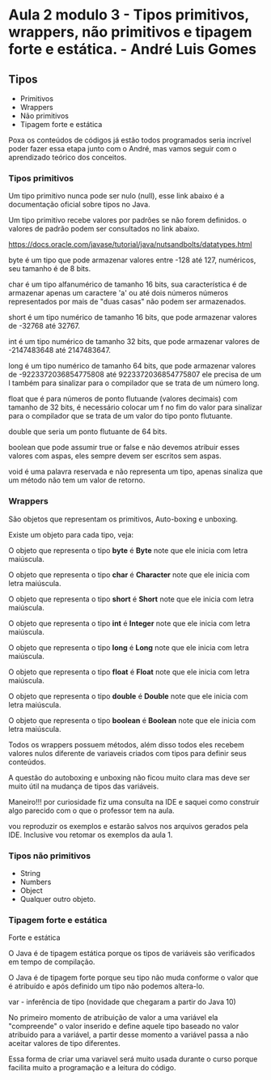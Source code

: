 # Aula 2 modulo 3 - Tipos primitivos, wrappers, não primitivos e tipagem forte e estática. - André Luis Gomes

## Tipos 

* Primitivos   
* Wrappers   
* Não primitivos   
* Tipagem forte e estática

Poxa os conteúdos de códigos já estão todos programados seria incrível poder fazer essa etapa junto com o André, mas vamos seguir com o 
aprendizado teórico dos conceitos.

### Tipos primitivos 

Um tipo primitivo nunca pode ser nulo (null), esse link abaixo é a documentação oficial sobre tipos no Java.

Um tipo primitivo recebe valores por padrões se não forem definidos. o valores de padrão podem ser consultados no link abaixo.

https://docs.oracle.com/javase/tutorial/java/nutsandbolts/datatypes.html

byte é um tipo que pode armazenar valores entre -128 até 127, numéricos, seu tamanho é de 8 bits.

char é um tipo alfanumérico de tamanho 16 bits, sua característica é de armazenar apenas um caractere 'a' ou até dois números números 
representados por mais de "duas casas" não podem ser armazenados.

short é um tipo numérico de tamanho 16 bits, que pode armazenar valores de -32768 até 32767.

int é um tipo numérico de tamanho 32 bits, que pode armazenar valores de -2147483648 até 2147483647.

long é um tipo numérico de tamanho 64 bits, que pode armazenar valores de -9223372036854775808 até 9223372036854775807 ele precisa de um 
l também para sinalizar para o compilador que se trata de um número long.

float que é para números de ponto flutuande (valores decimais) com tamanho de 32 bits, é necessário colocar um f no fim do valor para 
sinalizar para o compilador que se trata de um valor do tipo ponto flutuante.

double que seria um ponto flutuante de 64 bits.

boolean que pode assumir true or false e não devemos atribuir esses valores com aspas, eles sempre devem ser escritos sem aspas.

void é uma palavra reservada e não representa um tipo, apenas sinaliza que um método não tem um valor de retorno.

### Wrappers 

São objetos que representam os primitivos, Auto-boxing e unboxing.

Existe um objeto para cada tipo, veja: 

O objeto que representa o tipo **byte** é **Byte** note que ele inicia com letra maiúscula.

O objeto que representa o tipo **char** é **Character** note que ele inicia com letra maiúscula.

O objeto que representa o tipo **short** é **Short** note que ele inicia com letra maiúscula.

O objeto que representa o tipo **int** é **Integer** note que ele inicia com letra maiúscula.
 
O objeto que representa o tipo **long** é **Long** note que ele inicia com letra maiúscula.

O objeto que representa o tipo **float** é **Float** note que ele inicia com letra maiúscula.

O objeto que representa o tipo **double** é **Double** note que ele inicia com letra maiúscula.

O objeto que representa o tipo **boolean** é **Boolean** note que ele inicia com letra maiúscula.

Todos os wrappers possuem métodos, além disso todos eles recebem valores nulos diferente de variaveis criados com tipos para definir seus 
conteúdos.

A questão do autoboxing e unboxing não ficou muito clara mas deve ser muito útil na mudança de tipos das variáveis.

Maneiro!!! por curiosidade fiz uma consulta na IDE e saquei como construir algo parecido com o que o professor tem na aula.

vou reproduzir os exemplos e estarão salvos nos arquivos gerados pela IDE. Inclusive vou retomar os exemplos da aula 1.

### Tipos não primitivos 

* String   
* Numbers   
* Object   
* Qualquer outro objeto.

### Tipagem forte e estática

Forte e estática 

O Java é de tipagem estática porque os tipos de variáveis são verificados em tempo de compilação.

O Java é de tipagem forte porque seu tipo não muda conforme o valor que é atribuído e após definido um tipo não podemos altera-lo.

var - inferência de tipo (novidade que chegaram a partir do Java 10)

No primeiro momento de atribuição de valor a uma variável ela "compreende" o valor inserido e define aquele tipo baseado no valor atribuido 
para a variável, a partir desse momento a variável passa a não aceitar valores de tipo diferentes.

Essa forma de criar uma variavel será muito usada durante o curso porque facilita muito a programação e a leitura do código.
